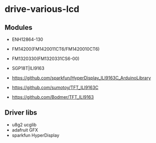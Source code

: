 # drive-various-lcd

## Modules

* ENH12864-130 

* FM14200(FM1420011CT6/FM1420010CT6)


* FM1320330(FM1320331CS6-00)


* SGP18T|ILI9163


* https://github.com/sparkfun/HyperDisplay_ILI9163C_ArduinoLibrary

* https://github.com/sumotoy/TFT_ILI9163C

* https://github.com/Bodmer/TFT_ILI9163

## Driver libs

* u8g2 ucglib
* adafruit GFX
* sparkfun HyperDisplay

